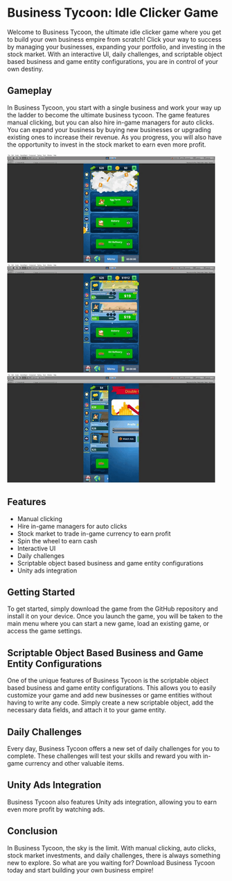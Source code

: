 <h1>Business Tycoon: Idle Clicker Game</h1>
<p>Welcome to Business Tycoon, the ultimate idle clicker game where you get to build your own business empire from scratch! Click your way to success by managing your businesses, expanding your portfolio, and investing in the stock market. With an interactive UI, daily challenges, and scriptable object based business and game entity configurations, you are in control of your own destiny.</p>
<h2>Gameplay</h2>
<p>In Business Tycoon, you start with a single business and work your way up the ladder to become the ultimate business tycoon. The game features manual clicking, but you can also hire in-game managers for auto clicks. You can expand your business by buying new businesses or upgrading existing ones to increase their revenue. As you progress, you will also have the opportunity to invest in the stock market to earn even more profit.</p>
<img src="gifs/clicker1.gif" alt="clicker">
<img src="gifs/clicker2.gif" alt="clicker">
<img src="gifs/clicker3.gif" alt="clicker">
<h2>Features</h2>
<ul>
<li>Manual clicking</li>
<li>Hire in-game managers for auto clicks</li>
<li>Stock market to trade in-game currency to earn profit</li>
<li>Spin the wheel to earn cash</li>
<li>Interactive UI</li>
<li>Daily challenges</li>
<li>Scriptable object based business and game entity configurations</li>
<li>Unity ads integration</li>
</ul>
<h2>Getting Started</h2>
<p>To get started, simply download the game from the GitHub repository and install it on your device. Once you launch the game, you will be taken to the main menu where you can start a new game, load an existing game, or access the game settings.</p>
<h2>Scriptable Object Based Business and Game Entity Configurations</h2>
<p>One of the unique features of Business Tycoon is the scriptable object based business and game entity configurations. This allows you to easily customize your game and add new businesses or game entities without having to write any code. Simply create a new scriptable object, add the necessary data fields, and attach it to your game entity.</p>
<h2>Daily Challenges</h2>
<p>Every day, Business Tycoon offers a new set of daily challenges for you to complete. These challenges will test your skills and reward you with in-game currency and other valuable items.</p>
<h2>Unity Ads Integration</h2>
<p>Business Tycoon also features Unity ads integration, allowing you to earn even more profit by watching ads.</p>
<h2>Conclusion</h2>
<p>In Business Tycoon, the sky is the limit. With manual clicking, auto clicks, stock market investments, and daily challenges, there is always something new to explore. So what are you waiting for? Download Business Tycoon today and start building your own business empire!</p>
